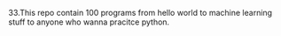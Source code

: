 33.This repo contain 100 programs from hello world to machine learning stuff to anyone who wanna pracitce python.
 
